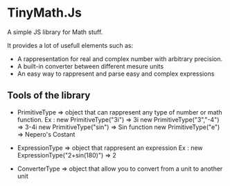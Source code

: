 # TinyMath.Js

A simple JS library for Math stuff.

It provides a lot of usefull elements such as: 
- A rappresentation for real and complex number with arbitrary precision.
- A built-in converter between different mesure units
- An easy way to rappresent and parse easy and complex expressions


## Tools of the library

- PrimitiveType => object that can rappresent any type of number or math function.
  Ex : new PrimitiveType("3i") => 3i
       new PrimitiveType("3","-4") => 3-4i
       new PrimitiveType("sin") => Sin function
       new PrimitiveType("e") => Nepero's Costant
  
- ExpressionType => object that rappresent an expression
  Ex : new ExpressionType("2+sin(180)") => 2

- ConverterType => object that allow you to convert from a unit to another unit
  
